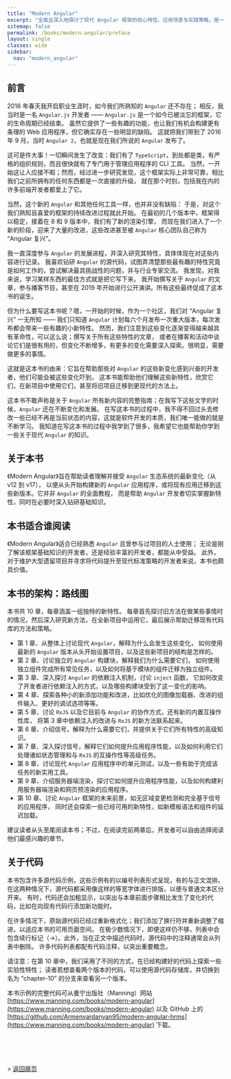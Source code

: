 ```yaml
---
title: "Modern Angular"
excerpt: "全面且深入地探讨了现代 Angular 框架的核心特性、应用场景与实践策略，是一本助力开发者高效构建前沿 Web 应用的实用指南。"
sitemap: false
permalink: /books/modern-angular/preface
layout: single
classes: wide
sidebar:
  nav: "modern_angular"
---
```


## 前言

2016 年春天我开启职业生涯时，如今我们所熟知的 `Angular` 还不存在；
相反，我当时是一名 `Angular.js` 开发者 —— `Angular.js` 是一个如今已被淡忘的框架，它的生命周期已经结束。
虽然它提供了一些有趣的功能，也让我们有机会构建更有条理的 Web 应用程序，但它确实存在一些明显的缺陷。
这就把我们带到了 2016 年 9 月，当时 `Angular 2`，也就是现在我们所说的 `Angular` 发布了。

这可是件大事！一切瞬间发生了改变：我们有了 `TypeScript`，到处都是类，有严格的组织规则，而且很快就有了专门用于管理应用程序的 CLI 工具。
当然，一开始这让人应接不暇；然而，经过进一步研究发现，这个框架实际上非常可靠，相比我们之前所拥有的任何东西都是一次直接的升级，
就在那个时刻，包括我在内的许多前端开发者都爱上了它。

当然，这个新的 `Angular` 和其他任何工具一样，也并非没有缺陷：
于是，对这个我们熟知且喜爱的框架的持续改进过程就此开始。
在最初的几个版本中，框架得以稳定，接着在 8 和 9 版本中，我们有了新的渲染引擎，
而现在我们进入了一个新的阶段，迎来了大量的改进，这些改进甚至被 `Angular` 核心团队自己称为 “Angular 复兴”。

我一直深度参与 `Angular` 的发展进程，并深入研究其特性，具体体现在对这些内容进行记录。
我喜欢钻研 `Angular` 的源代码，试图弄清楚那些最有趣的特性究竟是如何工作的，尝试解决最具挑战性的问题，并与行业专家交流。
我发现，对我来说，学习某样东西的最佳方式就是把它写下来。
我开始撰写关于 `Angular` 的文章，参与播客节目，甚至在 2019 年开始进行公开演讲。所有这些最终促成了这本书的诞生。

但为什么要写这本书呢？嗯，一开始的时候，作为一个社区，我们对 “Angular 复兴” 一无所知
—— 我们只知道 `Angular` 计划每六个月发布一次重大版本，每次发布都会带来一些有趣的小新特性。
然而，我们注意到这些变化逐渐变得越来越具有革命性，可以这么说；撰写关于所有这些特性的文章，
或者在播客和活动中谈论它们是很有用的，但变化不断增多，有更多的变化需要深入探索。很明显，需要做更多的事情。

这就是这本书的由来：它旨在帮助那些对 `Angular` 的这些新变化感到兴奋的开发者，他们可能会被这些变化吓到，
这本书能帮助他们理解这些新特性，欣赏它们，在新项目中使用它们，甚至将旧项目迁移到更现代的方法上。

这本书不敢声称是关于 `Angular` 所有新内容的完整指南；在我写下这些文字的时候，`Angular` 还在不断变化和发展。
在写这本书的过程中，我不得不回过头去修改一些已经不再是当前状态的内容，这就是软件开发的本质，我们唯一能做的就是不断学习。
我知道在写这本书的过程中我学到了很多，我希望它也能帮助你学到一些关于现代 `Angular` 的知识。


## 关于本书

《Modern Angular》旨在帮助读者理解并接受 `Angular` 生态系统的最新变化（从 v12 到 v17），
以便从头开始构建新的 `Angular` 应用程序，或将现有应用迁移到这些新版本。它并非 `Angular` 的全面教程，
而是帮助 `Angular` 开发者切实掌握新特性，同时在必要时深入钻研基础知识。

## 本书适合谁阅读

《Modern Angular》适合已经熟悉 `Angular` 且曾参与过项目的人士使用；
无论是刚了解该框架基础知识的开发者，还是经验丰富的开发者，都能从中受益。
此外，对于维护大型遗留项目并寻求将代码提升至现代标准策略的开发者来说，本书也颇具价值。

## 本书的架构：路线图

本书共 10 章，每章涵盖一组独特的新特性。
每章首先探讨旧方法在做某些事情时的情况，然后深入研究新方法，在全新项目中运用它，最后展示帮助迁移现有代码库的方法和策略。

* 第 1 章、从整体上讨论现代 `Angular`，解释为什么会发生这些变化，
如何使用最新的 `Angular` 版本从头开始设置项目，以及这些新项目的结构是怎样的。
* 第 2 章、讨论独立的 `Angular` 构建块，解释我们为什么需要它们，
如何使用独立组件完成所有常见任务，以及如何将基于模块的组件迁移为独立组件。
* 第 3 章、深入探讨 `Angular` 的依赖注入机制，讨论 `inject` 函数，
它如何改变了开发者进行依赖注入的方式，以及哪些构建块受到了这一变化的影响。
* 第 4 章、探索各种小的新添加功能和改进，比如优化的图像加载器、改进的组件输入、更好的调试选项等等。
* 第 5 章、讨论 `RxJS` 以及它目前与 `Angular` 的协作方式，还有新的内置互操作性库，
将第 3 章中依赖注入的改进与 `RxJS` 的新方法联系起来。
* 第 6 章、介绍信号，解释为什么需要它们，并提供关于它们所有特性的高级知识。
* 第 7 章、深入探讨信号，解释它们如何提升应用程序性能，以及如何利用它们处理诸如状态管理和与 `RxJS` 的互操作性等高级任务。 
* 第 8 章、讨论现代 `Angular` 应用程序中的单元测试，以及一些有助于完成该任务的新实用工具。 
* 第 9 章、介绍服务器端渲染，探讨它如何提升应用程序性能，以及如何构建利用服务器端渲染和网页预渲染的应用程序。 
* 第 10 章、讨论 `Angular` 框架的未来前景，如无区域变更检测和完全基于信号的应用程序，
同时还会探索一些已经可用的新特性，如新模板语法和组件的延迟加载。

建议读者从头至尾阅读本书；不过，在阅读完前两章后，开发者可以自由选择阅读他们最感兴趣的章节。

## 关于代码

本书包含许多源代码示例，这些示例有的以编号列表形式呈现，有的与正文混排。
在这两种情况下，源代码都采用像这样的等宽字体进行排版，以便与普通文本区分开来。
有时，代码还会加粗显示，以突出与本章前面步骤相比发生了变化的代码，比如在向现有代码行添加新功能时。

在许多情况下，原始源代码已经过重新格式化；我们添加了换行符并重新调整了缩进，以适应本书的可用页面空间。
在极少数情况下，即便这样仍不够，列表中会包含续行标记（→）。此外，当在正文中描述代码时，源代码中的注释通常会从列表中删除。
许多代码列表都配有代码注释，以突出重要概念。

请注意：在第 10 章中，我们采用了不同的方式，在已经构建好的代码上探索一些实验性特性；
读者若想查看两个版本的代码，可以使用源代码存储库，并切换到名为 “chapter-10” 的分支来查看另一个版本。

本书示例的完整代码可从曼宁出版社（Manning）网站 [https://www.manning.com/books/modern-angular](https://www.manning.com/books/modern-angular) 
以及 GitHub 上的 [https://github.com/Armenvardanyan95/modern-angular-hrms](https://www.manning.com/books/modern-angular) 下载。


<br/><br/><br/><br/>
&gt;  [返回扉页](/books/modern-angular)
